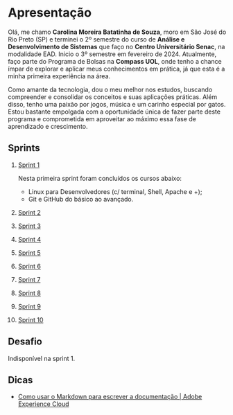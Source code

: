 # Apresentação  
Olá, me chamo **Carolina Moreira Batatinha de Souza**, moro em São José do Rio Preto (SP) e terminei o 2º semestre do curso de **Análise e Desenvolvimento de Sistemas** que faço no **Centro Universitário Senac**, na modalidade EAD. Inicio o 3º semestre em fevereiro de 2024. Atualmente, faço parte do Programa de Bolsas na **Compass UOL**, onde tenho a chance ímpar de explorar e aplicar meus conhecimentos em prática, já que esta é a minha primeira experiência na área.

Como amante da tecnologia, dou o meu melhor nos estudos, buscando compreender e consolidar os conceitos e suas aplicações práticas. Além disso, tenho uma paixão por jogos, música e um carinho especial por gatos. Estou bastante empolgada com a oportunidade única de fazer parte deste programa e comprometida em aproveitar ao máximo essa fase de aprendizado e crescimento.

## Sprints

1. [Sprint 1](Sprint%2001/README.md)  
   
    Nesta primeira sprint foram concluídos os cursos abaixo:  
      * Linux para Desenvolvedores (c/ terminal, Shell, Apache e +);
      * Git e GitHub do básico ao avançado.  
  
2. [Sprint 2](Sprint%2002/README.md)
3. [Sprint 3](Sprint%2003/README.md) 
4. [Sprint 4](Sprint%2004/README.md) 
5. [Sprint 5](Sprint%2005/README.md) 
6. [Sprint 6](Sprint%2006/README.md) 
7. [Sprint 7](Sprint%2007/README.md) 
8. [Sprint 8](Sprint%2008/README.md) 
9. [Sprint 9](Sprint%2009/README.md) 
10. [Sprint 10](Sprint%2010/README.md)  

## Desafio

Indisponível na sprint 1.


## Dicas

- [Como usar o Markdown para escrever a documentação | Adobe Experience Cloud](https://experienceleague.adobe.com/docs/contributor/contributor-guide/writing-essentials/markdown.html?lang=pt-BR)
